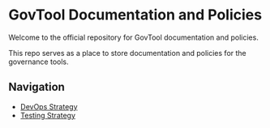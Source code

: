 # GovTool Documentation and Policies

Welcome to the official repository for GovTool documentation and policies.

This repo serves as a place to store documentation and policies for the governance tools.

## Navigation

- [DevOps Strategy](./docs/devops-strategy.md/)
- [Testing Strategy](./docs/testing-strategy.md)
